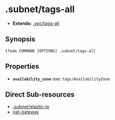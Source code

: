

# .subnet/tags-all

- **Extends:** [.vpc/tags-all](../.vpc/tags-all.md)

## Synopsis

```
tfadm COMMAND [OPTIONS] .subnet/tags-all
```

## Properties

- **`availability_zone`**
    *use:* `tags/AvailabilityZone`

## Direct Sub-resources

- [.subnet/elastic-ip](../.subnet/elastic-ip.md)
- [nat-gateway](../nat-gateway.md)
